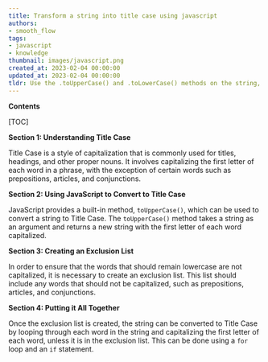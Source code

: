 ```yaml
---
title: Transform a string into title case using javascript
authors:
- smooth_flow
tags:
- javascript
- knowledge
thumbnail: images/javascript.png
created_at: 2023-02-04 00:00:00
updated_at: 2023-02-04 00:00:00
tldr: Use the .toUpperCase() and .toLowerCase() methods on the string, as well as the .replace() method to convert a string to Title Case.
---
```


**Contents**

[TOC]

**Section 1: Understanding Title Case**

Title Case is a style of capitalization that is commonly used for titles, headings, and other proper nouns. It involves capitalizing the first letter of each word in a phrase, with the exception of certain words such as prepositions, articles, and conjunctions.

**Section 2: Using JavaScript to Convert to Title Case**

JavaScript provides a built-in method, `toUpperCase()`, which can be used to convert a string to Title Case. The `toUpperCase()` method takes a string as an argument and returns a new string with the first letter of each word capitalized.

**Section 3: Creating an Exclusion List**

In order to ensure that the words that should remain lowercase are not capitalized, it is necessary to create an exclusion list. This list should include any words that should not be capitalized, such as prepositions, articles, and conjunctions.

**Section 4: Putting it All Together**

Once the exclusion list is created, the string can be converted to Title Case by looping through each word in the string and capitalizing the first letter of each word, unless it is in the exclusion list. This can be done using a `for` loop and an `if` statement.
